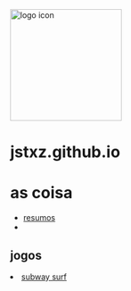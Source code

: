 <img src="https://upload.wikimedia.org/wikipedia/commons/8/85/Smiley.svg"  alt="logo icon" style="height: 200px; width:200px;"/>

# jstxz.github.io 

# as coisa
 - [resumos](materias/resumos.md)
 - 

## jogos



 <li class="masthead__menu-item">
     <a href="jogo/subwaysurfers.html" target="_blank" rel="noopener noreferrer">subway surf</a>
    </li>
